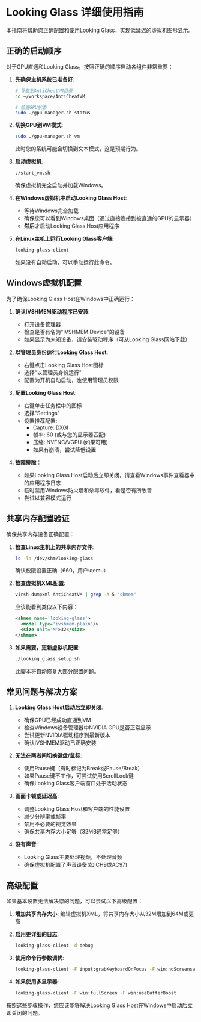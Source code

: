 # Looking Glass 详细使用指南

本指南将帮助您正确配置和使用Looking Glass，实现低延迟的虚拟机图形显示。

## 正确的启动顺序

对于GPU直通和Looking Glass，按照正确的顺序启动各组件非常重要：

1. **先确保主机系统已准备好**:
   ```bash
   # 导航到AntiCheatVM目录
   cd ~/workspace/AntiCheatVM
   
   # 检查GPU状态
   sudo ./gpu-manager.sh status
   ```

2. **切换GPU到VM模式**:
   ```bash
   sudo ./gpu-manager.sh vm
   ```
   此时您的系统可能会切换到文本模式，这是预期行为。

3. **启动虚拟机**:
   ```bash
   ./start_vm.sh
   ```
   确保虚拟机完全启动并加载Windows。

4. **在Windows虚拟机中启动Looking Glass Host**:
   - 等待Windows完全加载
   - 确保您可以看到Windows桌面（通过直接连接到被直通的GPU的显示器）
   - **然后**才启动Looking Glass Host应用程序

5. **在Linux主机上运行Looking Glass客户端**:
   ```bash
   looking-glass-client
   ```
   如果没有自动启动，可以手动运行此命令。

## Windows虚拟机配置

为了确保Looking Glass Host在Windows中正确运行：

1. **确认IVSHMEM驱动程序已安装**:
   - 打开设备管理器
   - 检查是否有名为"IVSHMEM Device"的设备
   - 如果显示为未知设备，请安装驱动程序（可从Looking Glass网站下载）

2. **以管理员身份运行Looking Glass Host**:
   - 右键点击Looking Glass Host图标
   - 选择"以管理员身份运行"
   - 配置为开机自动启动，也使用管理员权限

3. **配置Looking Glass Host**:
   - 右键单击任务栏中的图标
   - 选择"Settings"
   - 设置推荐配置:
     - Capture: DXGI
     - 帧率: 60 (或与您的显示器匹配)
     - 压缩: NVENC/VGPU (如果可用)
     - 如果有崩溃，尝试降低设置

4. **故障排除**：
   - 如果Looking Glass Host启动后立即关闭，请查看Windows事件查看器中的应用程序日志
   - 临时禁用Windows防火墙和杀毒软件，看是否有所改善
   - 尝试以兼容模式运行

## 共享内存配置验证

确保共享内存设备正确配置：

1. **检查Linux主机上的共享内存文件**:
   ```bash
   ls -la /dev/shm/looking-glass
   ```
   确认权限设置正确（660，用户:qemu）

2. **检查虚拟机XML配置**:
   ```bash
   virsh dumpxml AntiCheatVM | grep -A 5 "shmem"
   ```
   应该能看到类似以下内容：
   ```xml
   <shmem name='looking-glass'>
     <model type='ivshmem-plain'/>
     <size unit='M'>32</size>
   </shmem>
   ```

3. **如果需要，更新虚拟机配置**:
   ```bash
   ./looking_glass_setup.sh
   ```
   此脚本将自动修复大部分配置问题。

## 常见问题与解决方案

1. **Looking Glass Host启动后立即关闭**:
   - 确保GPU已经成功直通到VM
   - 检查Windows设备管理器中NVIDIA GPU是否正常显示
   - 尝试更新NVIDIA驱动程序到最新版本
   - 确认IVSHMEM驱动已正确安装

2. **无法在两者间切换键盘/鼠标**:
   - 使用Pause键（有时标记为Break或Pause/Break）
   - 如果Pause键不工作，可尝试使用ScrollLock键
   - 确保Looking Glass客户端窗口处于活动状态

3. **画面卡顿或延迟高**:
   - 调整Looking Glass Host和客户端的性能设置
   - 减少分辨率或帧率
   - 禁用不必要的视觉效果
   - 确保共享内存大小足够（32MB通常足够）

4. **没有声音**:
   - Looking Glass主要处理视频，不处理音频
   - 确保虚拟机配置了声音设备(如ICH9或AC97)

## 高级配置

如果基本设置无法解决您的问题，可以尝试以下高级配置：

1. **增加共享内存大小**:
   编辑虚拟机XML，将共享内存大小从32M增加到64M或更高

2. **启用更详细的日志**:
   ```bash
   looking-glass-client -d debug
   ```

3. **使用命令行参数调优**:
   ```bash
   looking-glass-client -F input:grabKeyboardOnFocus -F win:noScreensaver
   ```

4. **如果使用多显示器**:
   ```bash
   looking-glass-client -F win:fullScreen -F win:useBufferBoost
   ```

按照这些步骤操作，您应该能够解决Looking Glass Host在Windows中启动后立即关闭的问题。